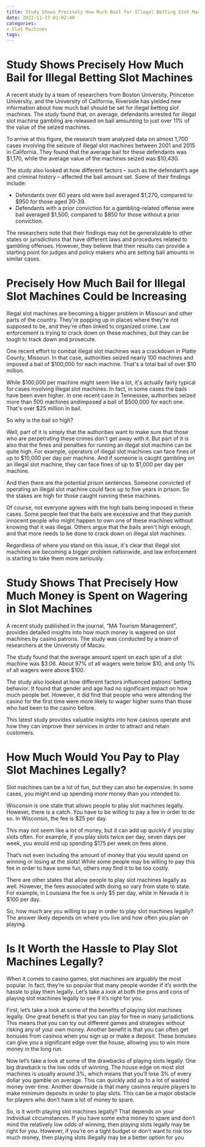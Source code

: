 ```yaml
---
title: Study Shows Precisely How Much Bail for Illegal Betting Slot Machines
date: 2022-11-17 01:02:40
categories:
- Slot Machines
tags:
---
```



#  Study Shows Precisely How Much Bail for Illegal Betting Slot Machines

A recent study by a team of researchers from Boston University, Princeton University, and the University of California, Riverside has yielded new information about how much bail should be set for illegal betting slot machines. The study found that, on average, defendants arrested for illegal slot machine gambling are released on bail amounting to just over 11% of the value of the seized machines.

To arrive at this figure, the research team analyzed data on almost 1,700 cases involving the seizure of illegal slot machines between 2001 and 2015 in California. They found that the average bail for these defendants was $1,170, while the average value of the machines seized was $10,430.

The study also looked at how different factors – such as the defendant’s age and criminal history – affected the bail amount set. Some of their findings include:

- Defendants over 60 years old were bail averaged $1,270, compared to $950 for those aged 30-39.
- Defendants with a prior conviction for a gambling-related offense were bail averaged $1,500, compared to $850 for those without a prior conviction.

The researchers note that their findings may not be generalizable to other states or jurisdictions that have different laws and procedures related to gambling offenses. However, they believe that their results can provide a starting point for judges and policy makers who are setting bail amounts in similar cases.

#  Precisely How Much Bail for Illegal Slot Machines Could be Increasing

Illegal slot machines are becoming a bigger problem in Missouri and other parts of the country. They're popping up in places where they're not supposed to be, and they're often linked to organized crime. Law enforcement is trying to crack down on these machines, but they can be tough to track down and prosecute.

One recent effort to combat illegal slot machines was a crackdown in Platte County, Missouri. In that case, authorities seized nearly 100 machines and imposed a bail of $100,000 for each machine. That's a total bail of over $10 million.

While $100,000 per machine might seem like a lot, it's actually fairly typical for cases involving illegal slot machines. In fact, in some cases the bails have been even higher. In one recent case in Tennessee, authorities seized more than 500 machines andimposed a bail of $500,000 for each one. That's over $25 million in bail.

So why is the bail so high?

Well, part of it is simply that the authorities want to make sure that those who are perpetrating these crimes don't get away with it. But part of it is also that the fines and penalties for running an illegal slot machine can be quite high. For example, operators of illegal slot machines can face fines of up to $10,000 per day per machine. And if someone is caught gambling on an illegal slot machine, they can face fines of up to $1,000 per day per machine.

And then there are the potential prison sentences. Someone convicted of operating an illegal slot machine could face up to five years in prison. So the stakes are high for those caught running these machines.

Of course, not everyone agrees with the high bails being imposed in these cases. Some people feel that the bails are excessive and that they punish innocent people who might happen to own one of these machines without knowing that it was illegal. Others argue that the bails aren't high enough, and that more needs to be done to crack down on illegal slot machines.

Regardless of where you stand on this issue, it's clear that illegal slot machines are becoming a bigger problem nationwide, and law enforcement is starting to take them more seriously.

#  Study Shows That Precisely How Much Money is Spent on Wagering in Slot Machines

A recent study published in the journal, “MA Tourism Management”, provides detailed insights into how much money is wagered on slot machines by casino patrons. The study was conducted by a team of researchers at the University of Macau.

The study found that the average amount spent on each spin of a slot machine was $3.06. About 97% of all wagers were below $10, and only 1% of all wagers were above $100.

The study also looked at how different factors influenced patrons’ betting behavior. It found that gender and age had no significant impact on how much people bet. However, it did find that people who were attending the casino for the first time were more likely to wager higher sums than those who had been to the casino before.

This latest study provides valuable insights into how casinos operate and how they can improve their services in order to attract and retain customers.

#  How Much Would You Pay to Play Slot Machines Legally? 

Slot machines can be a lot of fun, but they can also be expensive. In some cases, you might end up spending more money than you intended to. 

Wisconsin is one state that allows people to play slot machines legally. However, there is a catch. You have to be willing to pay a fee in order to do so. In Wisconsin, the fee is $25 per day. 

This may not seem like a lot of money, but it can add up quickly if you play slots often. For example, if you play slots twice per day, seven days per week, you would end up spending $175 per week on fees alone. 

That’s not even including the amount of money that you would spend on winning or losing at the slots! While some people may be willing to pay this fee in order to have some fun, others may find it to be too costly. 

There are other states that allow people to play slot machines legally as well. However, the fees associated with doing so vary from state to state. For example, in Louisiana the fee is only $5 per day, while in Nevada it is $100 per day. 

So, how much are you willing to pay in order to play slot machines legally? The answer likely depends on where you live and how often you plan on playing.

#  Is It Worth the Hassle to Play Slot Machines Legally?

When it comes to casino games, slot machines are arguably the most popular. In fact, they’re so popular that many people wonder if it’s worth the hassle to play them legally. Let’s take a look at both the pros and cons of playing slot machines legally to see if it’s right for you.

First, let’s take a look at some of the benefits of playing slot machines legally. One great benefit is that you can play for free in many jurisdictions. This means that you can try out different games and strategies without risking any of your own money. Another benefit is that you can often get bonuses from casinos when you sign up or make a deposit. These bonuses can give you a significant edge over the house, allowing you to win more money in the long run.

Now let’s take a look at some of the drawbacks of playing slots legally. One big drawback is the low odds of winning. The house edge on most slot machines is usually around 3%, which means that you’ll lose 3% of every dollar you gamble on average. This can quickly add up to a lot of wasted money over time. Another downside is that many casinos require players to make minimum deposits in order to play slots. This can be a major obstacle for players who don’t have a lot of money to spare.

So, is it worth playing slot machines legally? That depends on your individual circumstances. If you have some extra money to spare and don’t mind the relatively low odds of winning, then playing slots legally may be right for you. However, if you’re on a tight budget or don’t want to risk too much money, then playing slots illegally may be a better option for you